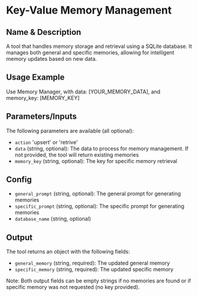 # Key-Value Memory Management

## Name & Description
A tool that handles memory storage and retrieval using a SQLite database. It manages both general and specific memories, allowing for intelligent memory updates based on new data.

## Usage Example
Use Memory Manager, with data: [YOUR_MEMORY_DATA], and memory_key: [MEMORY_KEY]

## Parameters/Inputs
The following parameters are available (all optional):
- `action` 'upsert' or 'retrive'
- `data` (string, optional): The data to process for memory management. If not provided, the tool will return existing memories
- `memory_key` (string, optional): The key for specific memory retrieval

## Config
- `general_prompt` (string, optional): The general prompt for generating memories
- `specific_prompt` (string, optional): The specific prompt for generating memories
- `database_name` (string, optional)

## Output
The tool returns an object with the following fields:
- `general_memory` (string, required): The updated general memory
- `specific_memory` (string, required): The updated specific memory

Note: Both output fields can be empty strings if no memories are found or if specific memory was not requested (no key provided).
